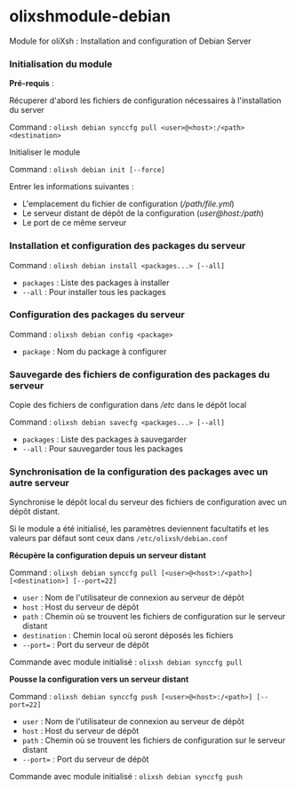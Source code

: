 # olixshmodule-debian
Module for oliXsh : Installation and configuration of Debian Server


### Initialisation du module

**Pré-requis** :

Récuperer d'abord les fichiers de configuration nécessaires à l'installation du server

Command : `olixsh debian synccfg pull <user>@<host>:/<path> <destination>`

Initialiser le module

Command : `olixsh debian init [--force]`

Entrer les informations suivantes :
- L'emplacement du fichier de configuration (*/path/file.yml*)
- Le serveur distant de dépôt de la configuration (*user@host:/path*)
- Le port de ce même serveur



### Installation et configuration des packages du serveur

Command : `olixsh debian install <packages...> [--all]`

- `packages` : Liste des packages à installer
- `--all` : Pour installer tous les packages



### Configuration des packages du serveur

Command : `olixsh debian config <package>`

- `package` : Nom du package à configurer



### Sauvegarde des fichiers de configuration des packages du serveur

Copie des fichiers de configuration dans */etc* dans le dépôt local

Command : `olixsh debian savecfg <packages...> [--all]`

- `packages` : Liste des packages à sauvegarder
- `--all` : Pour sauvegarder tous les packages



### Synchronisation de la configuration des packages avec un autre serveur

Synchronise le dépôt local du serveur des fichiers de configuration avec un dépôt distant.

Si le module a été initialisé, les paramètres deviennent facultatifs
et les valeurs par défaut sont ceux dans `/etc/olixsh/debian.conf`

**Récupère la configuration depuis un serveur distant**

Command : `olixsh debian synccfg pull [<user>@<host>:/<path>] [<destination>] [--port=22]`

- `user` : Nom de l'utilisateur de connexion au serveur de dépôt
- `host` : Host du serveur de dépôt
- `path` : Chemin où se trouvent les fichiers de configuration sur le serveur distant
- `destination` : Chemin local où seront déposés les fichiers
- `--port=` : Port du serveur de dépôt

Commande avec module initialisé : `olixsh debian synccfg pull`

**Pousse la configuration vers un serveur distant**

Command : `olixsh debian synccfg push [<user>@<host>:/<path>] [--port=22]`

- `user` : Nom de l'utilisateur de connexion au serveur de dépôt
- `host` : Host du serveur de dépôt
- `path` : Chemin où se trouvent les fichiers de configuration sur le serveur distant
- `--port=` : Port du serveur de dépôt

Commande avec module initialisé : `olixsh debian synccfg push`

